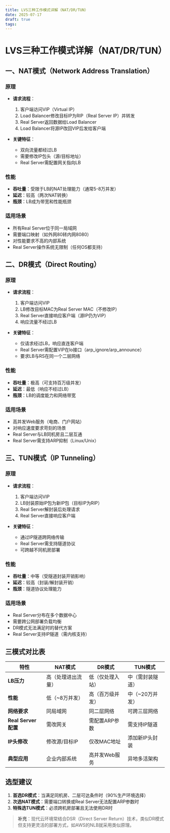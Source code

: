 ```yaml
---
title: LVS三种工作模式详解（NAT/DR/TUN）
date: 2025-07-17
draft: true
tags:
---
```

# LVS三种工作模式详解（NAT/DR/TUN）

## 一、NAT模式（Network Address Translation）

### 原理
- **请求流程**：
  1. 客户端访问VIP（Virtual IP）
  2. Load Balancer修改目标IP为RIP（Real Server IP）并转发
  3. Real Server返回数据给Load Balancer
  4. Load Balancer将源IP改回VIP后发给客户端

- **关键特征**：
  - 双向流量都经过LB
  - 需要修改IP包头（源/目标地址）
  - Real Server需配置网关指向LB

### 性能
- **吞吐量**：受限于LB的NAT处理能力（通常5-8万并发）
- **延迟**：较高（两次NAT转换）
- **瓶颈**：LB成为带宽和性能瓶颈

### 适用场景
- 所有Real Server位于同一局域网
- 需要端口映射（如外网80转内网8080）
- 对性能要求不高的内部系统
- Real Server操作系统无限制（任何OS都支持）

## 二、DR模式（Direct Routing）

### 原理
- **请求流程**：
  1. 客户端访问VIP
  2. LB修改目标MAC为Real Server MAC（不修改IP）
  3. Real Server直接响应客户端（源IP仍为VIP）
  4. 响应流量不经过LB

- **关键特征**：
  - 仅请求经过LB，响应直连客户端
  - Real Server需配置VIP在lo接口（arp_ignore/arp_announce）
  - 要求LB与RS在同一个二层网络

### 性能
- **吞吐量**：极高（可支持百万级并发）
- **延迟**：最低（响应不经过LB）
- **瓶颈**：LB的调度能力和网络带宽

### 适用场景
- 高并发Web服务（电商、门户网站）
- 对响应速度要求苛刻的场景
- Real Server与LB同机房且二层互通
- Real Server需支持ARP抑制（Linux/Unix）

## 三、TUN模式（IP Tunneling）

### 原理
- **请求流程**：
  1. 客户端访问VIP
  2. LB封装原始IP包为新IP包（目标IP为RIP）
  3. Real Server解封装后处理请求
  4. Real Server直接响应客户端

- **关键特征**：
  - 通过IP隧道跨网络传输
  - Real Server需支持隧道协议
  - 可跨越不同机房部署

### 性能
- **吞吐量**：中等（受隧道封装开销影响）
- **延迟**：较高（封装/解封装开销）
- **瓶颈**：隧道协议处理能力

### 适用场景
- Real Server分布在多个数据中心
- 需要跨公网部署负载均衡
- DR模式无法满足时的替代方案
- Real Server支持IP隧道（需内核支持）

## 三模式对比表

| 特性        | NAT模式               | DR模式                 | TUN模式                |
|------------|-----------------------|------------------------|------------------------|
| **LB压力** | 高（处理进出流量）      | 低（仅处理入站）        | 中（需封装隧道）        |
| **性能**    | 低（~8万并发）         | 高（百万级并发）        | 中（~20万并发）         |
| **网络要求**| 同局域网               | 同二层网络              | 可跨三层网络            |
| **Real Server配置** | 需改网关       | 需配置ARP参数           | 需支持IP隧道            |
| **IP头修改**| 修改源/目标IP          | 仅改MAC地址             | 添加新IP头封装          |
| **典型应用**| 企业内部系统           | 高并发Web服务           | 异地多活架构            |

## 选型建议

1. **首选DR模式**：当满足同机房、二层可达条件时（90%生产环境选择）
2. **次选NAT模式**：需要端口转换或Real Server无法配置ARP参数时
3. **特殊选TUN模式**：必须跨机房部署且无法使用DR时

> **补充**：现代云环境常结合DSR（Direct Server Return）技术，类似DR模式但支持更灵活的部署方式，如AWS的NLB就采用类似原理。